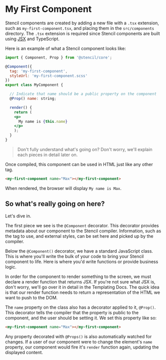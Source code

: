 # My First Component

Stencil components are created by adding a new file with a `.tsx` extension, such as `my-first-component.tsx`, and placing them in the `src/components` directory.
The `.tsx` extension is required since Stencil components are built using [JSX](https://facebook.github.io/react/docs/introducing-jsx.html) and TypeScript.

Here is an example of what a Stencil component looks like:

```jsx
import { Component, Prop } from '@stencil/core';

@Component({
  tag: 'my-first-component',
  styleUrl: 'my-first-component.scss'
})
export class MyComponent {

  // Indicate that name should be a public property on the component
  @Prop() name: string;

  render() {
    return (
    <p>
      My name is {this.name}
    </p>
    );
  }
}
```
> Don't fully understand what's going on? Don't worry, we'll explain each pieces in detail later on.


Once compiled, this component can be used in HTML just like any other tag.

```html
<my-first-component name="Max"></my-first-component>
```

When rendered, the browser will display `My name is Max`.

## So what's really going on here?

Let's dive in.

The first piece we see is the `@Component` decorator.
This decorator provides metadata about our component to the Stencil compiler.
Information, such as the tag to use, and external styles, can be set here and picked up by the compiler.

Below the `@Component()` decorator, we have a standard JavaScript class.
This is where you'll write the bulk of your code to bring your Stencil component to life.
Here is where you'd write functions or provide business logic.

In order for the component to render something to the screen, we must declare a render function that returns JSX.
If you're not sure what JSX is, don't worry, we'll go over it in detail in the <stencil-route-link url="/docs/templating">Templating Docs</stencil-router-link>.
The quick idea is that our render function needs to return a representation of the HTML we want to push to the DOM.

The `name` property on the class also has a decorator applied to it, `@Prop()`.
This decorator tells the compiler that the property is public to the component, and the user should be setting it.
We set this property like so:

```html
<my-first-component name="Max"></my-first-component>
```
Any property decorated with `@Props()` is also automatically watched for changes.
If a user of our component were to change the element's `name` property, our component would fire it's `render` function again, updating the displayed content.

